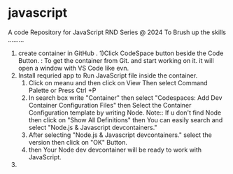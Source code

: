 # javascript
A code Repository for JavaScript RND Series @ 2024
To Brush up the skills .........
1) create container in GitHub .
   1)Click CodeSpace button beside the Code Button. : To get the container from Git. and start working on it. it will open a window with VS Code like evn.
2) Install requried app to Run JavaScript file inside the container.
   1) Click on meanu and  then click on View Then select Command Palette or Press Ctrl +P
   2) In search box write "Container" then select "Codespaces: Add Dev Container Configuration Files" then Select the Container Configuration template
      by writing Node. 
      Note:: If u don't find Node then click on "Show All Definitions" then You can easily search and select "Node.js & Javascript devcontainers." 
   3) After selecting "Node.js & Javascript devcontainers."  select the version then click on "OK" Button.
   4) then Your Node dev devcontainer will be ready to work with JavaScript.
3) 


